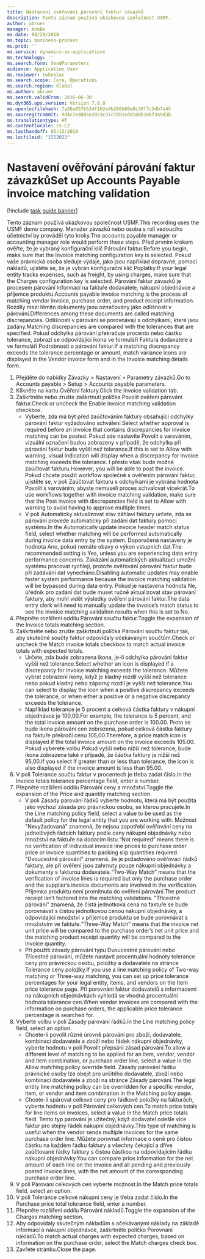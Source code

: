 ```yaml
---
title: Nastavení ověřování párování faktur závazků
description: Tento záznam používá ukázkovou společnost USMF.
author: abruer
manager: AnnBe
ms.date: 08/29/2018
ms.topic: business-process
ms.prod: ''
ms.service: dynamics-ax-applications
ms.technology: ''
ms.search.form: VendParameters
audience: Application User
ms.reviewer: twheeloc
ms.search.scope: Core, Operations
ms.search.region: Global
ms.author: abruer
ms.search.validFrom: 2016-06-30
ms.dyn365.ops.version: Version 7.0.0
ms.openlocfilehash: 7a26a057b524f162e4b288b88e8c30f7c5db7a45
ms.sourcegitcommit: 9d4c7edd0ae2053c37c7d81cdd180b16bf3a9d3b
ms.translationtype: HT
ms.contentlocale: cs-CZ
ms.lasthandoff: 05/15/2019
ms.locfileid: "1552023"
---
```

# <a name="set-up-accounts-payable-invoice-matching-validation"></a><span data-ttu-id="2fc11-103">Nastavení ověřování párování faktur závazků</span><span class="sxs-lookup"><span data-stu-id="2fc11-103">Set up Accounts Payable invoice matching validation</span></span>

[!include [task guide banner](../../includes/task-guide-banner.md)]

<span data-ttu-id="2fc11-104">Tento záznam používá ukázkovou společnost USMF.</span><span class="sxs-lookup"><span data-stu-id="2fc11-104">This recording uses the USMF demo company.</span></span> <span data-ttu-id="2fc11-105">Manažer závazků nebo osoba s rolí vedoucího účetnictví by prováděl tyto kroky.</span><span class="sxs-lookup"><span data-stu-id="2fc11-105">The accounts payable manager or accounting manager role would perform these steps.</span></span> <span data-ttu-id="2fc11-106">Před prvním krokem ověřte, že je vybraný konfigurační klíč Párování faktur.</span><span class="sxs-lookup"><span data-stu-id="2fc11-106">Before you begin, make sure that the Invoice matching configuration key is selected.</span></span> <span data-ttu-id="2fc11-107">Pokud vaše právnická osoba sleduje výdaje, jako jsou například dopravné, pomocí nákladů, ujistěte se, že je vybrán konfigurační klíč Poplatky.</span><span class="sxs-lookup"><span data-stu-id="2fc11-107">If your legal entity tracks expenses, such as freight, by using charges, make sure that the Charges configuration key is selected.</span></span>  <span data-ttu-id="2fc11-108">Párování faktur závazků je procesem párování informací na faktuře dodavatele, nákupní objednávce a příjemce produktu.</span><span class="sxs-lookup"><span data-stu-id="2fc11-108">Accounts payable invoice matching is the process of matching vendor invoice, purchase order, and product receipt information.</span></span> <span data-ttu-id="2fc11-109">Rozdíly mezi těmito dokumenty jsou označovány jako odlišnosti v párování.</span><span class="sxs-lookup"><span data-stu-id="2fc11-109">Differences among these documents are called matching discrepancies.</span></span> <span data-ttu-id="2fc11-110">Odlišnosti v párování se porovnávají s odchylkami, které jsou zadány.</span><span class="sxs-lookup"><span data-stu-id="2fc11-110">Matching discrepancies are compared with the tolerances that are specified.</span></span> <span data-ttu-id="2fc11-111">Pokud odchylka párování překračuje procento nebo částku tolerance, zobrazí se odpovídající ikona ve formuláři Faktura dodavatele a ve formuláři Podrobnosti o párování faktur.</span><span class="sxs-lookup"><span data-stu-id="2fc11-111">If a matching discrepancy exceeds the tolerance percentage or amount, match variance icons are displayed in the Vendor invoice form and in the Invoice matching details form.</span></span>

1. <span data-ttu-id="2fc11-112">Přejděte do nabídky Závazky > Nastavení > Parametry závazků.</span><span class="sxs-lookup"><span data-stu-id="2fc11-112">Go to Accounts payable > Setup > Accounts payable parameters.</span></span>
2. <span data-ttu-id="2fc11-113">Klikněte na kartu Ověření faktury.</span><span class="sxs-lookup"><span data-stu-id="2fc11-113">Click the Invoice validation tab.</span></span>
3. <span data-ttu-id="2fc11-114">Zaškrtněte nebo zrušte zaškrtnutí políčka Povolit ověření párování faktur.</span><span class="sxs-lookup"><span data-stu-id="2fc11-114">Check or uncheck the Enable invoice matching validation checkbox.</span></span>
    * <span data-ttu-id="2fc11-115">Vyberte, zda má být před zaúčtováním faktury obsahující odchylky párování faktur vyžadováno schválení.</span><span class="sxs-lookup"><span data-stu-id="2fc11-115">Select whether approval is required before an invoice that contains discrepancies for invoice matching can be posted.</span></span> <span data-ttu-id="2fc11-116">Pokud zde nastavíte Povolit s varováním, vizuální označení budou zobrazeny v případě, že odchylka při párování faktur bude vyšší než tolerance.</span><span class="sxs-lookup"><span data-stu-id="2fc11-116">If this is set to Allow with warning, visual indication will display when a discrepancy for invoice matching exceeds the tolerance.</span></span> <span data-ttu-id="2fc11-117">I přesto však bude možné zaúčtovat fakturu.</span><span class="sxs-lookup"><span data-stu-id="2fc11-117">However, you will be able to post the invoice.</span></span> <span data-ttu-id="2fc11-118">Pokud chcete použít workflow společně s ověřením párování faktur, ujistěte se, v poli Zaúčtovat fakturu s odchylkami je vybrána hodnota Povolit s varováním, abyste nemuseli proces schvalovat vícekrát.</span><span class="sxs-lookup"><span data-stu-id="2fc11-118">To use workflows together with invoice matching validation, make sure that the Post invoice with discrepancies field is set to Allow with warning to avoid having to approve multiple times.</span></span>  
    * <span data-ttu-id="2fc11-119">V poli Automaticky aktualizovat stav záhlaví faktury určete, zda se párování provede automaticky při zadání dat faktury pomocí systému.</span><span class="sxs-lookup"><span data-stu-id="2fc11-119">In the Automatically update invoice header match status field, select whether matching will be performed automatically during invoice data entry by the system.</span></span> <span data-ttu-id="2fc11-120">Doporučená nastaveny je hodnota Ano, pokud nemáte obavy o výkon vstupních dat.</span><span class="sxs-lookup"><span data-stu-id="2fc11-120">The recommended setting is Yes, unless you are experiencing data entry performance concerns.</span></span> <span data-ttu-id="2fc11-121">Zakázání automatických aktualizací umožní systému pracovat rychleji, protože ověřování párování faktur bude při zadávání dat vynecháno.</span><span class="sxs-lookup"><span data-stu-id="2fc11-121">Disabling automatic updates may enable faster system performance because the invoice matching validation will be bypassed during data entry.</span></span> <span data-ttu-id="2fc11-122">Pokud je nastavena hodnota Ne, úředník pro zadání dat bude muset ručně aktualizovat stav párování faktury, aby mohl vidět výsledky ověření párování faktur.</span><span class="sxs-lookup"><span data-stu-id="2fc11-122">The data entry clerk will need to manually update the invoice’s match status to see the invoice matching validation results when this is set to No.</span></span>  
4. <span data-ttu-id="2fc11-123">Přepněte rozšíření oddílu Párování součtu faktur.</span><span class="sxs-lookup"><span data-stu-id="2fc11-123">Toggle the expansion of the Invoice totals matching section.</span></span>
5. <span data-ttu-id="2fc11-124">Zaškrtněte nebo zrušte zaškrtnutí políčka Párování součtu faktur tak, aby skutečné součty faktur odpovídaly očekávaným součtům.</span><span class="sxs-lookup"><span data-stu-id="2fc11-124">Check or uncheck the Match invoice totals checkbox to match actual invoice totals with expected totals.</span></span>
    * <span data-ttu-id="2fc11-125">Určete, zda bude zobrazena ikona, je-li odchylka párování faktur vyšší než tolerance.</span><span class="sxs-lookup"><span data-stu-id="2fc11-125">Select whether an icon is displayed if a discrepancy for invoice matching exceeds the tolerance.</span></span> <span data-ttu-id="2fc11-126">Můžete vybrat zobrazení ikony, když je kladný rozdíl vyšší než tolerance nebo pokud kladný nebo záporný rozdíl je vyšší než tolerance.</span><span class="sxs-lookup"><span data-stu-id="2fc11-126">You can select to display the icon when a positive discrepancy exceeds the tolerance, or when either a positive or a negative discrepancy exceeds the tolerance.</span></span>  
    * <span data-ttu-id="2fc11-127">Například tolerance je 5 procent a celková částka faktury v nákupní objednávce je 100,00.</span><span class="sxs-lookup"><span data-stu-id="2fc11-127">For example, the tolerance is 5 percent, and the total invoice amount on the purchase order is 100.00.</span></span> <span data-ttu-id="2fc11-128">Proto se bude ikona párování cen zobrazena, pokud celková částka faktury na faktuře překročí cenu 105,00.</span><span class="sxs-lookup"><span data-stu-id="2fc11-128">Therefore, a price match icon is displayed if the total invoice amount on the invoice exceeds 105.00.</span></span> <span data-ttu-id="2fc11-129">Pokud vyberete volbu Pokud vyšší nebo nižší než tolerance, bude ikona zobrazena také v případě, že částka faktury je nižší než 95,00.</span><span class="sxs-lookup"><span data-stu-id="2fc11-129">If you select If greater than or less than tolerance, the icon is also displayed if the invoice amount is less than 95.00.</span></span>  
6. <span data-ttu-id="2fc11-130">V poli Tolerance součtu faktur v procentech je třeba zadat číslo.</span><span class="sxs-lookup"><span data-stu-id="2fc11-130">In the Invoice totals tolerance percentage field, enter a number.</span></span>
7. <span data-ttu-id="2fc11-131">Přepněte rozšíření oddílu Párování ceny a množství.</span><span class="sxs-lookup"><span data-stu-id="2fc11-131">Toggle the expansion of the Price and quantity matching section.</span></span>
    * <span data-ttu-id="2fc11-132">V poli Zásady párování řádků vyberte hodnotu, která má být použita jako výchozí zásada pro právnickou osobu, se kterou pracujete.</span><span class="sxs-lookup"><span data-stu-id="2fc11-132">In the Line matching policy field, select a value to be used as the default policy for the legal entity that you are working with.</span></span> <span data-ttu-id="2fc11-133">Možnost "Nevyžadovaná" znamená, že nejsou zapotřebí ověřování ceny na jednotlivých řádcích faktury podle ceny nákupní objednávky nebo množství na faktuře na dodacím listu.</span><span class="sxs-lookup"><span data-stu-id="2fc11-133">“Not required” means there is no verification of individual invoice line prices to purchase order price or invoice quantities to packing slip quantities required.</span></span> <span data-ttu-id="2fc11-134">"Dvoucestné párování" znamená, že je požadováno ověřovací řádků faktury, ale při ověření jsou zahrnuty pouze nákupní objednávky a dokumenty s fakturou dodavatele.</span><span class="sxs-lookup"><span data-stu-id="2fc11-134">“Two-Way Match” means that the verification of invoice lines is required but only the purchase order and the supplier’s invoice documents are involved in the verification.</span></span> <span data-ttu-id="2fc11-135">Příjemka produktu není promítnuta do ověření párování.</span><span class="sxs-lookup"><span data-stu-id="2fc11-135">The product receipt isn’t factored into the matching validations.</span></span> <span data-ttu-id="2fc11-136">"Třícestné párování" znamená, že čistá jednotková cena na faktuře se bude porovnávat s čistou jednotkovou cenou nákupní objednávky, a odpovídající množství v příjemce produktu se bude porovnávat s množstvím ve faktuře.</span><span class="sxs-lookup"><span data-stu-id="2fc11-136">“Three-Way Match” means that the invoice net unit price will be compared to the purchase order’s net unit price and the matching product receipt quantity will be compared to the invoice quantity.</span></span>  
    * <span data-ttu-id="2fc11-137">Při použití zásady párování typu Dvoucestné párování nebo Třícestné párování, můžete nastavit procentuální hodnoty tolerance ceny pro právnickou osobu, položky a dodavatele na stránce Tolerance ceny položky.</span><span class="sxs-lookup"><span data-stu-id="2fc11-137">If you use a line matching policy of Two-way matching or Three-way matching, you can set up price tolerance percentages for your legal entity, items, and vendors on the Item price tolerance page.</span></span> <span data-ttu-id="2fc11-138">Při porovnání faktur dodavatelů s informacemi na nákupních objednávkách vyhledá se vhodná procentuální hodnota tolerance cen.</span><span class="sxs-lookup"><span data-stu-id="2fc11-138">When vendor invoices are compared with the information on purchase orders, the applicable price tolerance percentage is searched for.</span></span>  
8. <span data-ttu-id="2fc11-139">Vyberte volbu v poli Zásady párování řádků.</span><span class="sxs-lookup"><span data-stu-id="2fc11-139">In the Line matching policy field, select an option.</span></span>
    * <span data-ttu-id="2fc11-140">Chcete-li povolit různé úrovně párování pro zboží, dodavatele, kombinaci dodavatele a zboží nebo řádek nákupní objednávky, vyberte hodnotu v poli Povolit přepsání zásad párování.</span><span class="sxs-lookup"><span data-stu-id="2fc11-140">To allow a different level of matching to be applied for an item, vendor, vendor and item combination, or purchase order line, select a value in the Allow matching policy override field.</span></span> <span data-ttu-id="2fc11-141">Zásady párování řádku právnické osoby lze obejít pro určitého dodavatele, zboží nebo kombinaci dodavatele a zboží na stránce Zásady párování.</span><span class="sxs-lookup"><span data-stu-id="2fc11-141">The legal entity line matching policy can be overridden for a specific vendor, item, or vendor and item combination in the Matching policy page.</span></span>  
    * <span data-ttu-id="2fc11-142">Chcete-li spárovat celkové ceny pro řádkové položky na fakturách, vyberte hodnotu v poli Párování celkových cen.</span><span class="sxs-lookup"><span data-stu-id="2fc11-142">To match price totals for line items on invoices, select a value in the Match price totals field.</span></span> <span data-ttu-id="2fc11-143">Tento typ párování je užitečný, když dodavatel odešle více faktur pro stejný řádek nákupní objednávky.</span><span class="sxs-lookup"><span data-stu-id="2fc11-143">This type of matching is useful when the vendor sends multiple invoices for the same purchase order line.</span></span> <span data-ttu-id="2fc11-144">Můžete porovnat informace o ceně pro čistou částku na každém řádku faktury a všechny čekající a dříve zaúčtované řádky faktury s čistou částkou na odpovídajícím řádku nákupní objednávky.</span><span class="sxs-lookup"><span data-stu-id="2fc11-144">You can compare price information for the net amount of each line on the invoice and all pending and previously posted invoice lines, with the net amount of the corresponding purchase order line.</span></span>  
9. <span data-ttu-id="2fc11-145">V poli Párování celkových cen vyberte možnost.</span><span class="sxs-lookup"><span data-stu-id="2fc11-145">In the Match price totals field, select an option.</span></span>
10. <span data-ttu-id="2fc11-146">V poli Tolerance celkové nákupní ceny je třeba zadat číslo.</span><span class="sxs-lookup"><span data-stu-id="2fc11-146">In the Purchase price total tolerance field, enter a number.</span></span>
11. <span data-ttu-id="2fc11-147">Přepněte rozšíření oddílu Párování nákladů.</span><span class="sxs-lookup"><span data-stu-id="2fc11-147">Toggle the expansion of the Charges matching section.</span></span>
12. <span data-ttu-id="2fc11-148">Aby odpovídaly skutečným nákladům s očekávanými náklady na základě informací o nákupní objednávce, zaškrtněte políčko Porovnání nákladů.</span><span class="sxs-lookup"><span data-stu-id="2fc11-148">To match actual charges with expected charges, based on information on the purchase order, select the Match charges check box.</span></span>
13. <span data-ttu-id="2fc11-149">Zavřete stránku.</span><span class="sxs-lookup"><span data-stu-id="2fc11-149">Close the page.</span></span>

